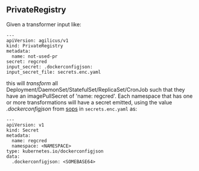 ## PrivateRegistry

Given a transformer input like:

```
---
apiVersion: agilicus/v1
kind: PrivateRegistry
metadata:
  name: not-used-pr
secret: regcred
input_secret: .dockerconfigjson:
input_secret_file: secrets.enc.yaml
```

this will _transform_ all Deployment/DaemonSet/StatefulSet/ReplicaSet/CronJob
such that they have an imagePullSecret of 'name: regcred'. Each namespace
that has one or more transformations will have a secret emitted,
using the value _.dockerconfigjson_ from [sops](https://github.com/mozilla/sops)
in `secrets.enc.yaml` as:

```
---
apiVersion: v1
kind: Secret
metadata:
  name: regcred
  namespace: <NAMESPACE>
type: kubernetes.io/dockerconfigjson
data:
  .dockerconfigjson: <SOMEBASE64>
```
